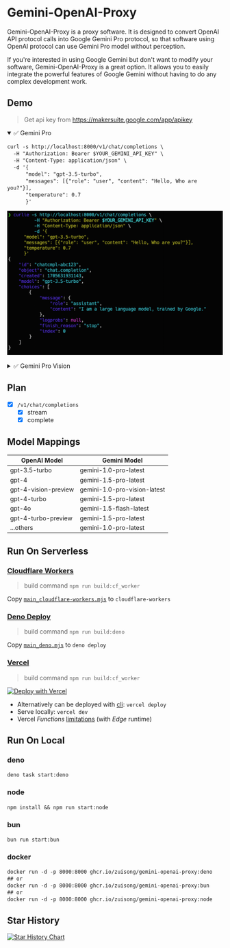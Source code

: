 # Gemini-OpenAI-Proxy

Gemini-OpenAI-Proxy is a proxy software. It is designed to convert OpenAI API
protocol calls into Google Gemini Pro protocol, so that software using OpenAI
protocol can use Gemini Pro model without perception.

If you're interested in using Google Gemini but don't want to modify your
software, Gemini-OpenAI-Proxy is a great option. It allows you to easily
integrate the powerful features of Google Gemini without having to do any
complex development work.

## Demo

> Get api key from <https://makersuite.google.com/app/apikey>

<details open>

<summary>✅ Gemini Pro</summary>

```shell
curl -s http://localhost:8000/v1/chat/completions \
  -H "Authorization: Bearer $YOUR_GEMINI_API_KEY" \
  -H "Content-Type: application/json" \
  -d '{
      "model": "gpt-3.5-turbo",
      "messages": [{"role": "user", "content": "Hello, Who are you?"}],
      "temperature": 0.7
      }'
```

![demo](./assets/demo.png)

</details>

<details>

<summary>✅ Gemini Pro Vision</summary>

```shell
curl -s http://localhost:8000/v1/chat/completions \
  -H "Authorization: Bearer $YOUR_GEMINI_API_KEY" \
  -H "Content-Type: application/json" \
  -d '{
  "model": "gpt-4-vision-preview",
  "messages": [
    {
      "role": "user",
      "content": [
        {
          "type": "text",
          "text": "What do you see in this picture?"
        },
        {
          "type": "image_url",
          "image_url": {
            "url": "data:image/png;base64,iVBORw0KGgoAAAANSUhEUgAAADAAAAAnAgMAAAA0vyM3AAAACVBMVEX/4WwCAgF3aTMcpbzGAAAAa0lEQVR4nGOgAWB1QOYEIHFEcXKmhCBxQqYgcSLEEGymAFEEhzFAFYmTwNoA53A6IDmB1YETidPAiLBVFGgEgrNqJYIzNTQU4Z5QZA6QNQ3hGpAZcNegceBOADFQOQlQDhfQyUwLkPxKVwAABbkRCcDA66QAAAAASUVORK5CYII="
          }
        }
      ]
    }
  ],
  "stream": false
}'
```

![vision demo](./assets/vision-demo.jpeg)

</details>

## Plan

- [x] `/v1/chat/completions`
  - [x] stream
  - [x] complete

## Model Mappings

| OpenAI Model         | Gemini Model                 |
| -------------------- | ---------------------------- |
| gpt-3.5-turbo        | gemini-1.0-pro-latest        |
| gpt-4                | gemini-1.5-pro-latest        |
| gpt-4-vision-preview | gemini-1.0-pro-vision-latest |
| gpt-4-turbo          | gemini-1.5-pro-latest        |
| gpt-4o               | gemini-1.5-flash-latest      |
| gpt-4-turbo-preview  | gemini-1.5-pro-latest        |
| ...others            | gemini-1.0-pro-latest        |

## Run On Serverless

### [Cloudflare Workers](https://workers.cloudflare.com)

> build command `npm run build:cf_worker`

Copy [`main_cloudflare-workers.mjs`](./dist/main_cloudflare-workers.mjs) to
`cloudflare-workers`

### [Deno Deploy](https://deno.com/deploy)

> build command `npm run build:deno`

Copy [`main_deno.mjs`](./dist/main_deno.mjs) to `deno deploy`

### [Vercel](https://vercel.com)

> build command `npm run build:cf_worker`

[![Deploy with Vercel](https://vercel.com/button)](https://vercel.com/new/clone?repository-url=https://github.com/zuisong/gemini-openai-proxy&repository-name=gemini-openai-proxy)

- Alternatively can be deployed with [cli](https://vercel.com/docs/cli):
  `vercel deploy`
- Serve locally: `vercel dev`
- Vercel _Functions_
  [limitations](https://vercel.com/docs/functions/limitations) (with _Edge_
  runtime)

## Run On Local

### deno

```shell
deno task start:deno
```

### node

```shell
npm install && npm run start:node
```

### bun

```shell
bun run start:bun
```

### docker

```shell
docker run -d -p 8000:8000 ghcr.io/zuisong/gemini-openai-proxy:deno
## or
docker run -d -p 8000:8000 ghcr.io/zuisong/gemini-openai-proxy:bun
## or
docker run -d -p 8000:8000 ghcr.io/zuisong/gemini-openai-proxy:node
```

## Star History

<a href="https://star-history.com/#zuisong/gemini-openai-proxy&Date">
  <picture>
    <source media="(prefers-color-scheme: dark)" srcset="https://api.star-history.com/svg?repos=zuisong/gemini-openai-proxy&type=Date&theme=dark" />
    <source media="(prefers-color-scheme: light)" srcset="https://api.star-history.com/svg?repos=zuisong/gemini-openai-proxy&type=Date" />
    <img alt="Star History Chart" src="https://api.star-history.com/svg?repos=zuisong/gemini-openai-proxy&type=Date" />
  </picture>
</a>
